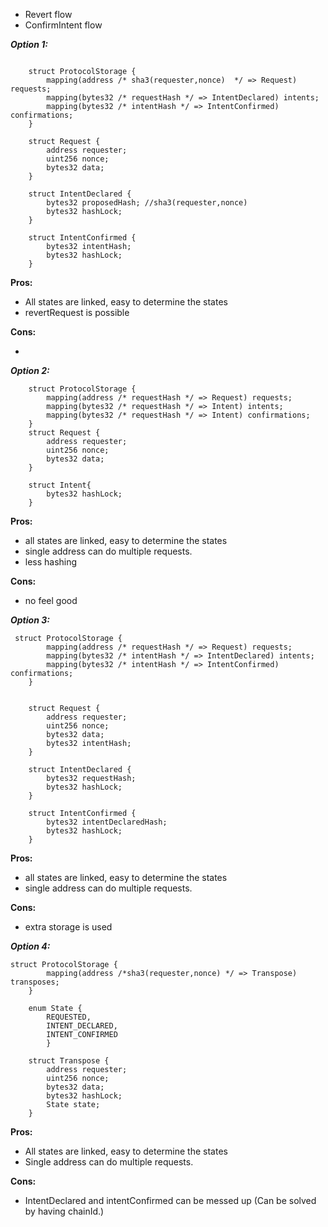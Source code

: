 - Revert flow
- ConfirmIntent flow




***Option 1:***

```

    struct ProtocolStorage {
        mapping(address /* sha3(requester,nonce)  */ => Request) requests;
        mapping(bytes32 /* requestHash */ => IntentDeclared) intents;
        mapping(bytes32 /* intentHash */ => IntentConfirmed) confirmations;
    }

    struct Request {
        address requester;
        uint256 nonce;
        bytes32 data;        
    }

    struct IntentDeclared {
        bytes32 proposedHash; //sha3(requester,nonce)
        bytes32 hashLock;
    }

    struct IntentConfirmed {
        bytes32 intentHash;
        bytes32 hashLock;
    }
```
**Pros:**
	
- All states are linked, easy to determine the states	
- revertRequest is possible
	
**Cons:**
    
- 

***Option 2:***
```
    struct ProtocolStorage {
        mapping(address /* requestHash */ => Request) requests;
        mapping(bytes32 /* requestHash */ => Intent) intents;
        mapping(bytes32 /* requestHash */ => Intent) confirmations;
    }
    struct Request {
        address requester;
        uint256 nonce;
        bytes32 data;        
    }

    struct Intent{
        bytes32 hashLock;
    }

```

**Pros:**
- all states are linked, easy to determine the states
- single address can do multiple requests.
- less hashing

**Cons:**
-  no feel good
	

***Option 3:***
```
 struct ProtocolStorage {
        mapping(address /* requestHash */ => Request) requests;
        mapping(bytes32 /* intentHash */ => IntentDeclared) intents;
        mapping(bytes32 /* intentHash */ => IntentConfirmed) confirmations;
    }
   

    struct Request {
        address requester;
        uint256 nonce;
        bytes32 data;
        bytes32 intentHash;
    }

    struct IntentDeclared {
        bytes32 requestHash;
        bytes32 hashLock;
    }

    struct IntentConfirmed {
        bytes32 intentDeclaredHash;
        bytes32 hashLock;
    }
```    
**Pros:**

- all states are linked, easy to determine the states
- single address can do multiple requests.

**Cons:**    

- extra storage is used

***Option 4:***
```
struct ProtocolStorage {
        mapping(address /*sha3(requester,nonce) */ => Transpose) transposes;        
    }

    enum State {
        REQUESTED,
        INTENT_DECLARED,
        INTENT_CONFIRMED
        }
  
    struct Transpose {
        address requester;
        uint256 nonce;
        bytes32 data;
        bytes32 hashLock;
        State state;
    }

```
**Pros:**

- All states are linked, easy to determine the states
- Single address can do multiple requests.

**Cons:**    
- IntentDeclared and intentConfirmed can be messed up (Can be solved by having chainId.)

